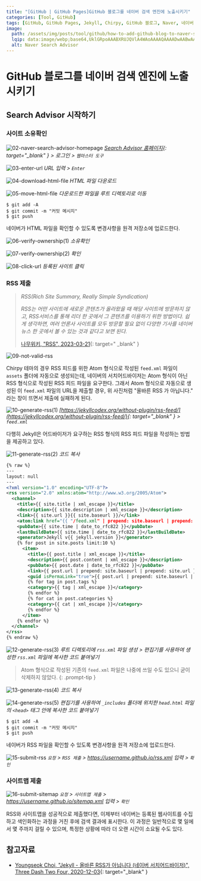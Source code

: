 ```yaml
---
title: "[GitHub | GitHub Pages]GitHub 블로그를 네이버 검색 엔진에 노출시키기"
categories: [Tool, GitHub]
tags: [GitHub, GitHub Pages, Jekyll, Chirpy, GitHub 블로그, Naver, 네이버, Search Advisor, 노출, 색인]
image:
  path: /assets/img/posts/tool/github/how-to-add-github-blog-to-naver-search-advisor/01-naver-search-advisor-logo.jpg
  lqip: data:image/webp;base64,UklGRpoAAABXRUJQVlA4WAoAAAAQAAAADwAABwAAQUxQSDIAAAARL0AmbZurmr57yyIiqE8oiG0bejIYEQTgqiDA9vqnsUSI6H+oAERp2HZ65qP/VIAWAFZQOCBCAAAA8AEAnQEqEAAIAAVAfCWkAALp8sF8rgRgAP7o9FDvMCkMde9PK7euH5M1m6VWoDXf2FkP3BqV0ZYbO6NA/VFIAAAA
  alt: Naver Search Advisor
---
```


# GitHub 블로그를 네이버 검색 엔진에 노출시키기

## Search Advisor 시작하기

### 사이트 소유확인

![02-naver-search-advisor-homepage](/assets/img/posts/tool/github/how-to-add-github-blog-to-naver-search-advisor/02-naver-search-advisor-homepage.jpg)
*[Search Advisor 홈페이지](https://searchadvisor.naver.com/){: target="_blank" } > 로그인 > `웹마스터 도구`*

![03-enter-url](/assets/img/posts/tool/github/how-to-add-github-blog-to-naver-search-advisor/03-enter-url.jpg)
*URL 입력 > `Enter`*

![04-download-html-file](/assets/img/posts/tool/github/how-to-add-github-blog-to-naver-search-advisor/04-download-html-file.jpg)
*HTML 파일 다운로드*

![05-move-html-file](/assets/img/posts/tool/github/how-to-add-github-blog-to-naver-search-advisor/05-move-html-file.jpg)
*다운로드한 파일을 루트 디렉토리로 이동*

```console
$ git add -A
$ git commit -m "커밋 메시지"
$ git push
```

네이버가 HTML 파일을 확인할 수 있도록 변경사항을 원격 저장소에 업로드한다.

![06-verify-ownership(1)](/assets/img/posts/tool/github/how-to-add-github-blog-to-naver-search-advisor/06-verify-ownership(1).jpg)
*소유확인*

![07-verify-ownership(2)](/assets/img/posts/tool/github/how-to-add-github-blog-to-naver-search-advisor/07-verify-ownership(2).jpg)
*확인*

![08-click-url](/assets/img/posts/tool/github/how-to-add-github-blog-to-naver-search-advisor/08-click-url.jpg)
*등록된 사이트 클릭*

### RSS 제출

> *RSS(Rich Site Summary, Really Simple Syndication)*
>
> *RSS는 어떤 사이트에 새로운 콘텐츠가 올라왔을 때 해당 사이트에 방문하지 않고, RSS서비스를 통해 리더 한 곳에서 그 콘텐츠를 이용하기 위한 방법이다. 쉽게 생각하면, 여러 언론사 사이트를 모두 방문할 필요 없이 다양한 기사를 네이버뉴스 한 곳에서 볼 수 있는 것과 같다고 보면 된다.*
>
> [나무위키, "RSS", 2023-03-21](https://namu.wiki/w/RSS){: target=" _blank" }

![09-not-valid-rss](/assets/img/posts/tool/github/how-to-add-github-blog-to-naver-search-advisor/09-not-valid-rss.jpg)

Chirpy 테마의 경우 RSS 피드를 위한 Atom 형식으로 작성된 `feed.xml` 파일이 `assets` 폴더에 자동으로 생성되는데, 네이버의 서치어드바이저는 Atom 형식이 아닌 RSS 형식으로 작성된 RSS 피드 파일을 요구한다. 그래서 Atom 형식으로 자동으로 생성된 이 `feed.xml` 파일의 URL을 제출할 경우, 위 사진처럼 "올바른 RSS 가 아닙니다." 라는 창이 뜨면서 제출에 실패하게 된다.

![10-generate-rss(1)](/assets/img/posts/tool/github/how-to-add-github-blog-to-naver-search-advisor/10-generate-rss(1).jpg)
*[https://jekyllcodex.org/without-plugin/rss-feed/](https://jekyllcodex.org/without-plugin/rss-feed/){: target="_blank" } > `feed.xml`*

다행히 Jekyll은 어드바이저가 요구하는 RSS 형식의 RSS 피드 파일을 작성하는 방법을 제공하고 있다.

![11-generate-rss(2)](/assets/img/posts/tool/github/how-to-add-github-blog-to-naver-search-advisor/11-generate-rss(2).jpg)
*코드 복사*

```xml
{% raw %}
---
layout: null
---
<?xml version="1.0" encoding="UTF-8"?>
<rss version="2.0" xmlns:atom="http://www.w3.org/2005/Atom">
  <channel>
    <title>{{ site.title | xml_escape }}</title>
    <description>{{ site.description | xml_escape }}</description>
    <link>{{ site.url }}{{ site.baseurl }}/</link>
    <atom:link href="{{ "/feed.xml" | prepend: site.baseurl | prepend: site.url }}" rel="self" type="application/rss+xml"/>
    <pubDate>{{ site.time | date_to_rfc822 }}</pubDate>
    <lastBuildDate>{{ site.time | date_to_rfc822 }}</lastBuildDate>
    <generator>Jekyll v{{ jekyll.version }}</generator>
    {% for post in site.posts limit:10 %}
      <item>
        <title>{{ post.title | xml_escape }}</title>
        <description>{{ post.content | xml_escape }}</description>
        <pubDate>{{ post.date | date_to_rfc822 }}</pubDate>
        <link>{{ post.url | prepend: site.baseurl | prepend: site.url }}</link>
        <guid isPermaLink="true">{{ post.url | prepend: site.baseurl | prepend: site.url }}</guid>
        {% for tag in post.tags %}
        <category>{{ tag | xml_escape }}</category>
        {% endfor %}
        {% for cat in post.categories %}
        <category>{{ cat | xml_escape }}</category>
        {% endfor %}
      </item>
    {% endfor %}
  </channel>
</rss>
{% endraw %}
```

![12-generate-rss(3)](/assets/img/posts/tool/github/how-to-add-github-blog-to-naver-search-advisor/12-generate-rss(3).jpg)
*루트 디렉토리에 `rss.xml` 파일 생성 > 편집기를 사용하여 생성한 `rss.xml` 파일에 복사한 코드 붙여넣기*

> Atom 형식으로 작성된 기존의 `feed.xml` 파일은 나중에 쓰일 수도 있으니 굳이 삭제하지 않았다.
{: .prompt-tip }

![13-generate-rss(4)](/assets/img/posts/tool/github/how-to-add-github-blog-to-naver-search-advisor/13-generate-rss(4).jpg)
*코드 복사*

![14-generate-rss(5)](/assets/img/posts/tool/github/how-to-add-github-blog-to-naver-search-advisor/14-generate-rss(5).jpg)
*편집기를 사용하여 `_includes` 폴더에 위치한 `head.html` 파일의 `<head>` 태그 안에 복사한 코드 붙여넣기*

```console
$ git add -A
$ git commit -m "커밋 메시지"
$ git push
```

네이버가 RSS 파일을 확인할 수 있도록 변경사항을 원격 저장소에 업로드한다.

![15-submit-rss](/assets/img/posts/tool/github/how-to-add-github-blog-to-naver-search-advisor/15-submit-rss.jpg)
*`요청` > `RSS 제출` > https://username.github.io/rss.xml 입력 > `확인`*

### 사이트맵 제출

![16-submit-sitemap](/assets/img/posts/tool/github/how-to-add-github-blog-to-naver-search-advisor/16-submit-sitemap.jpg)
*`요청` > `사이트맵 제출` > https://username.github.io/sitemap.xml 입력 > `확인`*

RSS와 사이트맵을 성공적으로 제출했다면, 이제부터 네이버는 등록된 웹사이트를 수집하고 색인화하는 과정을 거친 후에 검색 결과에 표시한다. 이 과정은 일반적으로 몇 일에서 몇 주까지 걸릴 수 있으며, 특정한 상황에 따라 더 오랜 시간이 소요될 수도 있다.

## 참고자료

- [Youngseok Choi, "Jekyll - 올바른 RSS가 아닙니다 (네이버 서치어드바이저)", Three Dash Two Four, 2020-12-03](https://3-24.github.io/scribbles/naver-search-atom/){: target="_blank" }